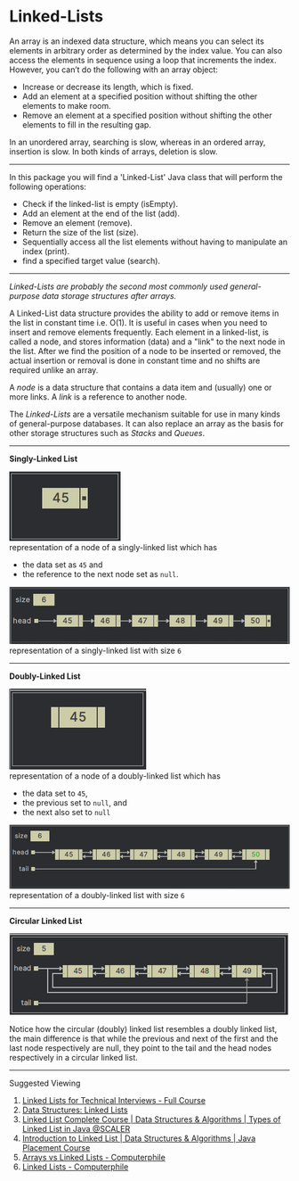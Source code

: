 # Linked-Lists

An array is an indexed data structure, which means you can select its elements in arbitrary  order as determined by the 
index value. You can also access the elements in sequence using  a loop that increments the index.  
However, you can’t do the following with an array object:
- Increase or decrease its length, which is fixed.
- Add an element at a specified position without shifting the other elements to make room.
- Remove an element at a specified position without shifting the other elements to fill in the resulting gap.

In an unordered array, searching is slow, whereas in an ordered array, insertion is slow. In both kinds of arrays, deletion
is slow.

---

In this package you will find a 'Linked-List' Java class that will perform the following operations:

- Check if the linked-list is empty (isEmpty).
- Add an element at the end of the list (add).
- Remove an element (remove).
- Return the size of the list (size).
- Sequentially access all the list elements without having to manipulate an index (print).
- find a specified target value (search).

---

_Linked-Lists are probably the second most commonly used general-purpose data storage structures after arrays._

A Linked-List data structure provides the ability to add or remove items in the list in constant time i.e. O(1).
It is useful in cases when you need to insert and remove elements frequently. Each element in a linked-list, is called
a node, and stores information (data) and a "link" to the next node in the list. After we find the position of a node to
be inserted or removed, the actual insertion or removal is done in constant time and no shifts are required unlike an 
array.

A _node_ is a data structure that contains a data item and (usually) one or more links. A _link_ is a reference to another
node.

The _Linked-Lists_ are a versatile mechanism suitable for use in many kinds of general-purpose databases. It can also
replace an array as the basis for other storage structures such as _Stacks_ and _Queues_.

---

**Singly-Linked List**

![singly linked list node](../../resources/images/list/singly-linked-list-node.png)  
representation of a node of a singly-linked list which has
- the data set as `45` and 
- the reference to the next node set as `null`.  

![singly linked list](../../resources/images/list/singly-linked-list.png)  
representation of a singly-linked list with size `6`

---

**Doubly-Linked List**

![doubly linked list node](../../resources/images/list/doubly-linked-list-node.png)  
representation of a node of a doubly-linked list which has 
- the data set to `45`,
- the previous set to `null`, and
- the next also set to `null`

![doubly linked list](../../resources/images/list/doubly-linked-list.png)  
representation of a doubly-linked list with size `6`

---

**Circular Linked List**

![circular linked list](../../resources/images/list/cicular-doubly-linked-list.png)

Notice how the circular (doubly) linked list resembles a doubly linked list, the main difference is that
while the previous and next of the first and the last node respectively are null,
they point to the tail and the head nodes respectively in a circular linked list.

---

Suggested Viewing

1. [Linked Lists for Technical Interviews - Full Course](https://youtu.be/Hj_rA0dhr2I?si=iDD8w2hWVH1bxRS5)
2. [Data Structures: Linked Lists](https://youtu.be/njTh_OwMljA?si=IgWY9BgCtLmGz6rs)
3. [Linked List Complete Course | Data Structures & Algorithms | Types of Linked List in Java @SCALER](https://youtu.be/kn3PhQb8soI?si=CzjAXhuAGQAkMco2)
4. [Introduction to Linked List | Data Structures & Algorithms | Java Placement Course](https://youtu.be/oAja8-Ulz6o?si=2OkyE19ssno3WobO)
5. [Arrays vs Linked Lists - Computerphile](https://youtu.be/DyG9S9nAlUM?si=CWfia4jJFc9VYjI-)
6. [Linked Lists - Computerphile](https://youtu.be/_jQhALI4ujg?si=Lmz-dmfjgPtf60eP)